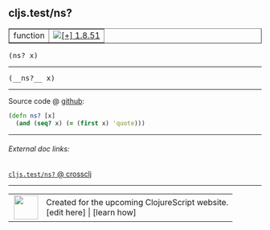## cljs.test/ns?



 <table border="1">
<tr>
<td>function</td>
<td><a href="https://github.com/cljsinfo/cljs-api-docs/tree/1.8.51"><img valign="middle" alt="[+] 1.8.51" title="Added in 1.8.51" src="https://img.shields.io/badge/+-1.8.51-lightgrey.svg"></a> </td>
</tr>
</table>

<samp>(ns? x)</samp><br>

---

 <samp>
(__ns?__ x)<br>
</samp>

---







Source code @ [github]():

```clj
(defn ns? [x]
  (and (seq? x) (= (first x) 'quote)))
```

<!--
Repo - tag - source tree - lines:

 <pre>

</pre>

-->

---



###### External doc links:

[`cljs.test/ns?` @ crossclj](http://crossclj.info/fun/cljs.test/ns%3F.html)<br>

---

 <table>
<tr><td>
<img valign="middle" align="right" width="48px" src="http://i.imgur.com/Hi20huC.png">
</td><td>
Created for the upcoming ClojureScript website.<br>
[edit here] | [learn how]
</td></tr></table>

[edit here]:https://github.com/cljsinfo/cljs-api-docs/blob/master/cljsdoc/cljs.test/nsQMARK.cljsdoc
[learn how]:https://github.com/cljsinfo/cljs-api-docs/wiki/cljsdoc-files

<!--

This information was too distracting to show to readers, but I'll leave it
commented here since it is helpful to:

- pretty-print the data used to generate this document
- and show how to retrieve that data



The API data for this symbol:

```clj
{:ns "cljs.test",
 :name "ns?",
 :signature ["[x]"],
 :name-encode "nsQMARK",
 :history [["+" "1.8.51"]],
 :type "function",
 :full-name-encode "cljs.test/nsQMARK",
 :source {:code "(defn ns? [x]\n  (and (seq? x) (= (first x) 'quote)))",
          :title "Source code",
          :repo "clojurescript",
          :tag "r1.9.14",
          :filename "src/main/cljs/cljs/test.cljc",
          :lines [246 247],
          :url "https://github.com/clojure/clojurescript/blob/r1.9.14/src/main/cljs/cljs/test.cljc#L246-L247"},
 :usage ["(ns? x)"],
 :full-name "cljs.test/ns?",
 :cljsdoc-url "https://github.com/cljsinfo/cljs-api-docs/blob/master/cljsdoc/cljs.test/nsQMARK.cljsdoc"}

```

Retrieve the API data for this symbol:

```clj
;; from Clojure REPL
(require '[clojure.edn :as edn])
(-> (slurp "https://raw.githubusercontent.com/cljsinfo/cljs-api-docs/catalog/cljs-api.edn")
    (edn/read-string)
    (get-in [:symbols "cljs.test/ns?"]))
```

-->
